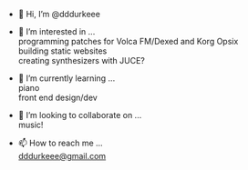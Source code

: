 - 👋 Hi, I’m @dddurkeee
- 👀 I’m interested in ...  
       programming patches for Volca FM/Dexed and Korg Opsix  
       building static websites  
       creating synthesizers with JUCE?
       
- 🌱 I’m currently learning ...  
        piano  
        front end design/dev  
        
- 💞️ I’m looking to collaborate on ...  
       music!
- 📫 How to reach me ...  
      dddurkeee@gmail.com

<!---
dddurkeee/dddurkeee is a ✨ special ✨ repository because its `README.md` (this file) appears on your GitHub profile.
You can click the Preview link to take a look at your changes.
--->
